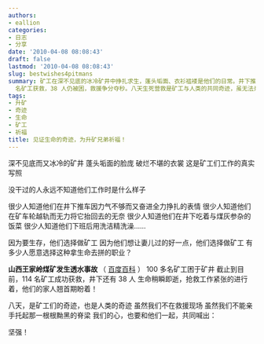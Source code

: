 ```yaml
---
authors:
- eallion
categories:
- 日志
- 分享
date: '2010-04-08 08:08:43'
draft: false
lastmod: '2010-04-08 08:08:43'
slug: bestwishes4pitmans
summary: 矿工在深不见底的冰冷矿井中挣扎求生，蓬头垢面、衣衫褴褛是他们的日常。井下推车的奋力挣扎、矿车脱轨的无助、掺杂煤灰的饭菜、洗洁精洗澡的辛酸，鲜为人知。他们为生存、为家人选择这份高危职业。山西王家岭煤矿透水事故中，114
  名矿工获救，38 人仍被困，救援争分夺秒。八天生死营救是矿工与人类的共同奇迹，虽无法亲临现场，但心与他们同在，呼唤坚强！
tags:
- 升矿
- 奇迹
- 生命
- 矿工
- 祈福
title: 见证生命的奇迹，为升矿兄弟祈福！
---
```

深不见底而又冰冷的矿井
 蓬头垢面的脸庞
 破烂不堪的衣裳
 这是矿工们工作的真实写照

没干过的人永远不知道他们工作时是什么样子

 很少人知道他们在井下推车因力气不够而又奋进全力挣扎的表情
 很少人知道他们在矿车轮越轨而无力将它抬回去的无奈
 很少人知道他们在井下吃着与煤灰参杂的饭菜
 很少人知道他们下班后用洗洁精洗澡……

因为要生存，他们选择做矿工
 因为他们想让妻儿过的好一点，他们选择做矿工
 有多少人愿意选择这种拿生命去拼的职业？

<strong > 山西王家岭煤矿发生透水事故 </strong>（ [百度百科](http://baike.baidu.com/view/3415324.htm) ）
 100 多名矿工困于矿井
 截止到目前，114 名矿工成功获救，井下还有 38 人
 生命稍瞬即逝，抢救工作紧张的进行着，他们的家人翘首期盼着！

八天，是矿工们的奇迹，也是人类的奇迹
 虽然我们不在救援现场
 虽然我们不能亲手托起那一根根黝黑的脊梁
 我们的心，也要和他们一起，共同喊出：

坚强！